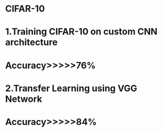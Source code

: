 # CIFAR-10
# 1.Training CIFAR-10 on custom CNN architecture
#   Accuracy>>>>>76%
# 2.Transfer Learning using VGG Network
#   Accuracy>>>>>84%

